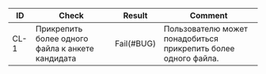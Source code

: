 | ID   	| Check                                            	| Result     	| Comment                                                        	|
|------	|--------------------------------------------------	|------------	|----------------------------------------------------------------	|
| CL-1 	| Прикрепить более одного файла к анкете кандидата 	| Fail(#BUG) 	| Пользователю может понадобиться прикрепить более одного файла. 	|
